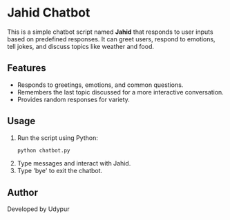 # Jahid Chatbot

This is a simple chatbot script named **Jahid** that responds to user inputs based on predefined responses. It can greet users, respond to emotions, tell jokes, and discuss topics like weather and food.

## Features
- Responds to greetings, emotions, and common questions.
- Remembers the last topic discussed for a more interactive conversation.
- Provides random responses for variety.

## Usage
1. Run the script using Python:
   ```bash
   python chatbot.py
   ```
2. Type messages and interact with Jahid.
3. Type 'bye' to exit the chatbot.

## Author
Developed by Udypur
